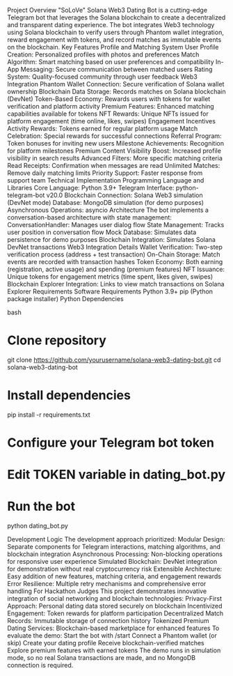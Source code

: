 Project Overview "SoLoVe"
Solana Web3 Dating Bot is a cutting-edge Telegram bot that leverages the Solana blockchain to create a decentralized and transparent dating experience. The bot integrates Web3 technology using Solana blockchain to verify users through Phantom wallet integration, reward engagement with tokens, and record matches as immutable events on the blockchain.
Key Features
Profile and Matching System
User Profile Creation: Personalized profiles with photos and preferences
Match Algorithm: Smart matching based on user preferences and compatibility
In-App Messaging: Secure communication between matched users
Rating System: Quality-focused community through user feedback
Web3 Integration
Phantom Wallet Connection: Secure verification of Solana wallet ownership
Blockchain Data Storage: Records matches on Solana blockchain (DevNet)
Token-Based Economy: Rewards users with tokens for wallet verification and platform activity
Premium Features: Enhanced matching capabilities available for tokens
NFT Rewards: Unique NFTs issued for platform engagement (time online, likes, swipes)
Engagement Incentives
Activity Rewards: Tokens earned for regular platform usage
Match Celebration: Special rewards for successful connections
Referral Program: Token bonuses for inviting new users
Milestone Achievements: Recognition for platform milestones
Premium Content
Visibility Boost: Increased profile visibility in search results
Advanced Filters: More specific matching criteria
Read Receipts: Confirmation when messages are read
Unlimited Matches: Remove daily matching limits
Priority Support: Faster response from support team
Technical Implementation
Programming Language and Libraries
Core Language: Python 3.9+
Telegram Interface: python-telegram-bot v20.0
Blockchain Connection: Solana Web3 simulation (DevNet mode)
Database: MongoDB simulation (for demo purposes)
Asynchronous Operations: asyncio
Architecture
The bot implements a conversation-based architecture with state management:
ConversationHandler: Manages user dialog flow
State Management: Tracks user position in conversation flow
Mock Database: Simulates data persistence for demo purposes
Blockchain Integration: Simulates Solana DevNet transactions
Web3 Integration Details
Wallet Verification: Two-step verification process (address + test transaction)
On-Chain Storage: Match events are recorded with transaction hashes
Token Economy: Both earning (registration, active usage) and spending (premium features)
NFT Issuance: Unique tokens for engagement metrics (time spent, likes given, swipes)
Blockchain Explorer Integration: Links to view match transactions on Solana Explorer
Requirements
Software Requirements
Python 3.9+
pip (Python package installer)
Python Dependencies






bash


# Clone repository
git clone https://github.com/yourusername/solana-web3-dating-bot.git
cd solana-web3-dating-bot

# Install dependencies
pip install -r requirements.txt

# Configure your Telegram bot token
# Edit TOKEN variable in dating_bot.py

# Run the bot
python dating_bot.py



Development Logic
The development approach prioritized:
Modular Design: Separate components for Telegram interactions, matching algorithms, and blockchain integration
Asynchronous Processing: Non-blocking operations for responsive user experience
Simulated Blockchain: DevNet integration for demonstration without real cryptocurrency risk
Extensible Architecture: Easy addition of new features, matching criteria, and engagement rewards
Error Resilience: Multiple retry mechanisms and comprehensive error handling
For Hackathon Judges
This project demonstrates innovative integration of social networking and blockchain technologies:
Privacy-First Approach: Personal dating data stored securely on blockchain
Incentivized Engagement: Token rewards for platform participation
Decentralized Match Records: Immutable storage of connection history
Tokenized Premium Dating Services: Blockchain-based marketplace for enhanced features
To evaluate the demo:
Start the bot with /start
Connect a Phantom wallet (or skip)
Create your dating profile
Receive blockchain-verified matches
Explore premium features with earned tokens
The demo runs in simulation mode, so no real Solana transactions are made, and no MongoDB connection is required.
